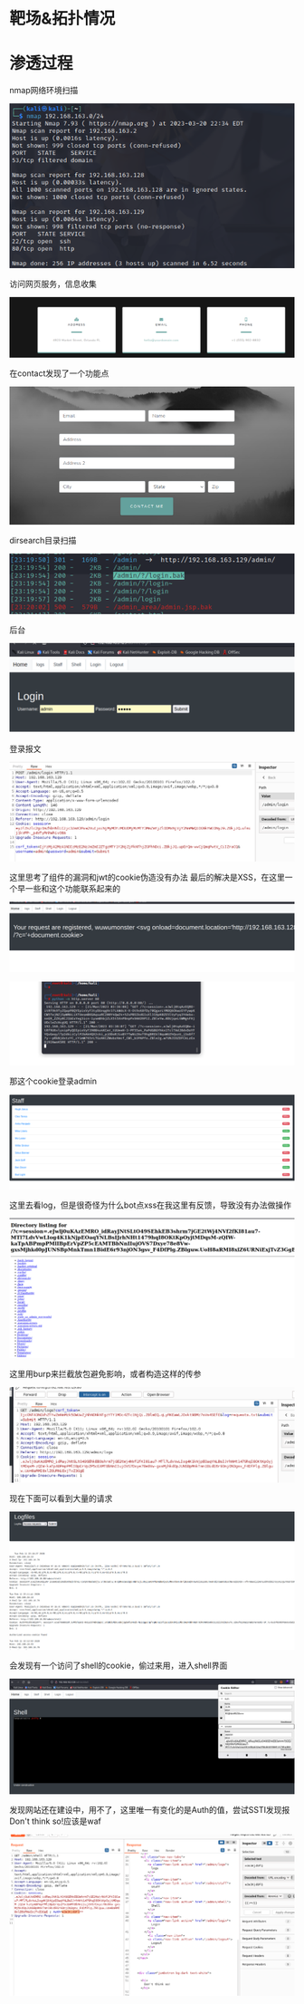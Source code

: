 # 靶场&拓扑情况

# 渗透过程

nmap网络环境扫描

![](attachments/Pasted%20image%2020230321103537.png)

访问网页服务，信息收集

![](attachments/Pasted%20image%2020230321103914.png)

在contact发现了一个功能点

![](attachments/Pasted%20image%2020230321104043.png)

dirsearch目录扫描

![](attachments/Pasted%20image%2020230321112141.png)

后台

![](attachments/Pasted%20image%2020230321112408.png)

登录报文

![](attachments/Pasted%20image%2020230321112434.png)

这里思考了组件的漏洞和jwt的cookie伪造没有办法
最后的解决是XSS，在这里一个早一些和这个功能联系起来的

![](attachments/Pasted%20image%2020230321153525.png)

![](attachments/Pasted%20image%2020230321153920.png)

那这个cookie登录admin

![](attachments/Pasted%20image%2020230321155617.png)

这里去看log，但是很奇怪为什么bot点xss在我这里有反馈，导致没有办法做操作

![](attachments/Pasted%20image%2020230321160120.png)

这里用burp来拦截放包避免影响，或者构造这样的传参

![](attachments/Pasted%20image%2020230321161017.png)

现在下面可以看到大量的请求

![](attachments/Pasted%20image%2020230321161126.png)

会发现有一个访问了shell的cookie，偷过来用，进入shell界面

![](attachments/Pasted%20image%2020230321161707.png)

发现网站还在建设中，用不了，这里唯一有变化的是Auth的值，尝试SSTI发现报Don't think so!应该是waf

![](attachments/Pasted%20image%2020230321162715.png)

